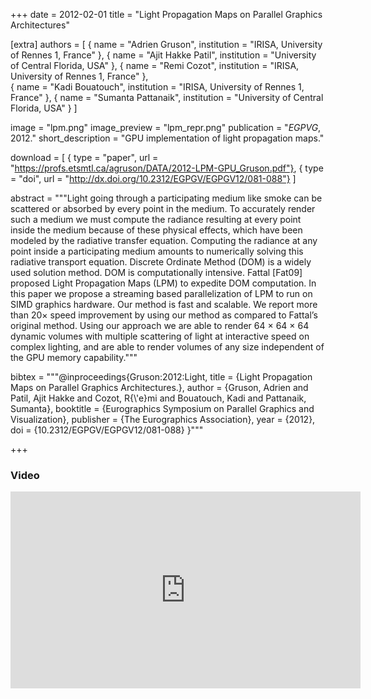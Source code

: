 +++
date = 2012-02-01
title = "Light Propagation Maps on Parallel Graphics Architectures"

[extra]
authors = [
    { name = "Adrien Gruson", institution = "IRISA, University of Rennes 1, France" },
    { name = "Ajit Hakke Patil", institution = "University of Central Florida, USA" },
    { name = "Remi Cozot", institution = "IRISA, University of Rennes 1, France" },  
    { name = "Kadi Bouatouch", institution = "IRISA, University of Rennes 1, France" },
    { name = "Sumanta Pattanaik", institution = "University of Central Florida, USA" }
]

image = "lpm.png"
image_preview = "lpm_repr.png"
publication = "*EGPVG*, 2012."
short_description = "GPU implementation of light propagation maps."

download = [
    { type = "paper", url = "https://profs.etsmtl.ca/agruson/DATA/2012-LPM-GPU_Gruson.pdf"},
    { type = "doi", url = "http://dx.doi.org/10.2312/EGPGV/EGPGV12/081-088"}
]

abstract = """Light going through a participating medium like smoke can be scattered or absorbed by every point in the medium. To accurately render such a medium we must compute the radiance resulting at every point inside the medium because of these physical effects, which have been modeled by the radiative transfer equation. Computing the radiance at any point inside a participating medium amounts to numerically solving this radiative transport equation. Discrete Ordinate Method (DOM) is a widely used solution method. DOM is computationally intensive. Fattal [Fat09] proposed Light Propagation Maps (LPM) to expedite DOM computation. In this paper we propose a streaming based parallelization of LPM to run on SIMD graphics hardware. Our method is fast and scalable. We report more than 20× speed improvement by using our method as compared to Fattal’s original method. Using our approach we are able to render 64 × 64 × 64 dynamic volumes with multiple scattering of light at interactive speed on complex lighting, and are able to render volumes of any size independent of the GPU memory capability."""

bibtex = """@inproceedings{Gruson:2012:Light,
    title = {Light Propagation Maps on Parallel Graphics Architectures.},
    author = {Gruson, Adrien and Patil, Ajit Hakke and Cozot, R{\\'e}mi and Bouatouch, Kadi and Pattanaik, Sumanta},
    booktitle = {Eurographics Symposium on Parallel Graphics and Visualization},
    publisher = {The Eurographics Association},
    year = {2012},
    doi = {10.2312/EGPGV/EGPGV12/081-088}
}"""

+++

### Video
<center>
<iframe width="560" height="315" src="https://www.youtube.com/embed/ZuEvoZXgOik" frameborder="0" allow="accelerometer; autoplay; encrypted-media; gyroscope; picture-in-picture" allowfullscreen></iframe>
</center>